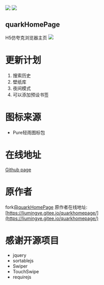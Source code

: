 ![](https://img.shields.io/badge/license-MIT-green)  ![](https://img.shields.io/badge/version-1.50-red)

## quarkHomePage
H5仿夸克浏览器主页
![](https://ae01.alicdn.com/kf/H244bb0ca385f4109a1c9d11d4a8be564O.jpg)
# 更新计划
1. 搜索历史
2. 壁纸库
3. 夜间模式
4. 可以添加预设书签
# 图标来源
* Pure轻雨图标包
# 在线地址
[Github page](https://huazhaozhe.github.io/quarkHomePage/)
# 原作者
fork自[quarkHomePage](https://github.com/liumingye/quarkHomePage)
原作者在线地址:[https://liumingye.gitee.io/quarkhomepage/](https://liumingye.gitee.io/quarkhomepage/)
# 感谢开源项目
* jquery
* sortablejs
* Swiper
* TouchSwipe
* requirejs
